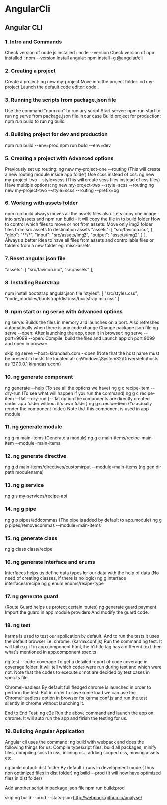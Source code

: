 # AngularCli

## Angular CLI

### 1. Intro and Commands 
Check version of node js installed : node --version
Check version of npm installed : npm --version
Install angular: npm install -g @angular/cli

### 2. Creating a project
Create a project: ng new my-project
Move into the project folder: cd my-project
Launch the default code editor: code . 

### 3. Running the scripts from package.json file
Use the command "npm run" to run any script
Start server: npm run start to run ng serve from package.json file in our case
Build project for production: npm run build to run ng build

### 4. Building project for dev and production
npm run build --env=prod
npm run build --env=dev

### 5. Creating a project with Advanced options
Previously set up routing: ng new my-project-one --routing (This will create a new routing module inside app folder)
Use scss instead of css: ng new my-project-two --style=scss (This will create scss files instead of css files)
Have multiple options: ng new my-project-two --style=scss --routing
ng new my-project-two --style=scss --routing --prefix=bg

### 6. Working with assets folder
npm run build always moves all the assets files also. Lets copy one image into src/assets and npm run build - it will copy the file in to build folder
How to control which files to move or not from assets: Move only img2 folder files from src assets to destination assets
"assets": [
    "src/favicon.ico",
    {
    "glob": "**/*",
    "input": "src/assets/img2",
    "output": "assets/img2"
    }
],
Always a better idea to have all files from assets and controllable files or folders from a new folder eg: misc-assets

### 7. Reset angular.json file
"assets": [
    "src/favicon.ico",
    "src/assets"
],

### 8. Installing Bootstrap
npm install bootstrap
angular.json file
"styles": [
    "src/styles.css",
    "node_modules/bootstrap/dist/css/bootstrap.min.css"
]

### 9. npm start or ng serve with Advanced options
ng serve: Builds the files in memory and launches on a port. Also refreshes automatically when there is any code change
Change package.json file
ng serve --open: After launching the app, open it in browser: 
ng serve --port=9099 --open: Compile, build the files and Launch app on port 9099 and open in browser

skip
ng serve --host=kirandash.com --open (Note that the host name must be present in hosts file located at: c:\Windows\System32\Drivers\etc\hosts as 127.0.0.1 kirandash.com)

### 10. ng generate component
ng generate --help (To see all the options we have)
ng g c recipe-item --dry-run (To see what will happen if you run the command)
ng g c recipe-item --flat --dry-run (--flat option the components are directly created under app folder without it's own folder)
ng g c recipe-item (To actually render the component folder) Note that this component is used in app module

### 11. ng generate module
ng g m main-items (Generate a module)
ng g c main-items/recipe-main-item --module=main-items

### 12. ng generate directive
ng g d main-items/directives/custominput --module=main-items (ng gen dir path modulename)

### 13. ng g service
ng g s my-services/recipe-api

### 14. ng g pipe
ng g p pipes/addcommas (The pipe is added by default to app.module)
ng g p pipes/removecommas --module=main-items

### 15. ng generate class
ng g class class/recipe

### 16. ng generate interface and enums
Interfaces helps us define data types for our data with the help of data (No need of creating classes, if there is no logic)
ng g interface interfaces/recipe
ng g enum enums/recipe-type

### 17. ng generate guard
(Route Guard helps us protect certain routes)
ng generate guard payment
Import the guard in app module providers
And modify the guard code.

### 18. ng test
karma is used to test our application by default. And to run the tests it uses the default browser i.e. chrome. (karma.conf.js)
Run the command ng test.
It will fail e.g. if in app.component.html, the h1 title tag has a different text then what's mentioned in app.component.spec.ts

ng test --code-coverage
To get a detailed report of code coverage in coverage folder. It will tell which codes were run during test and which were not. Note that the codes to execute or not are decided by test cases in spec.ts file.

ChromeHeadless
By default full fledged chrome is launched in order to perform the test. But in order to save some load we can use the ChromeHeadless option in browser for karma.conf.js and run the test silently in chrome without launching it.

End to End Test:
ng e2e
Run the above command and launch the app on chrome. It will auto run the app and finish the testing for us.

### 19. Building Angular Application
Angular cli uses the command: ng build with webpack and does the following things for us: 
Compile typescript files,
build all packages,
minify files,
compiling scss to css,
inlining css,
adding scoped css,
moving assets etc.

ng build
output: dist folder
By default it runs in development mode (Thus non optimized files in dist folder)
ng build --prod (It will now have optimized files in dist folder)

Add another script in package.json file
npm run build:prod

skip
ng build --prod --stats-json
http://webpack.github.io/analyse/